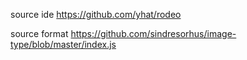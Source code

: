 
source ide
  https://github.com/yhat/rodeo

source format
  https://github.com/sindresorhus/image-type/blob/master/index.js
